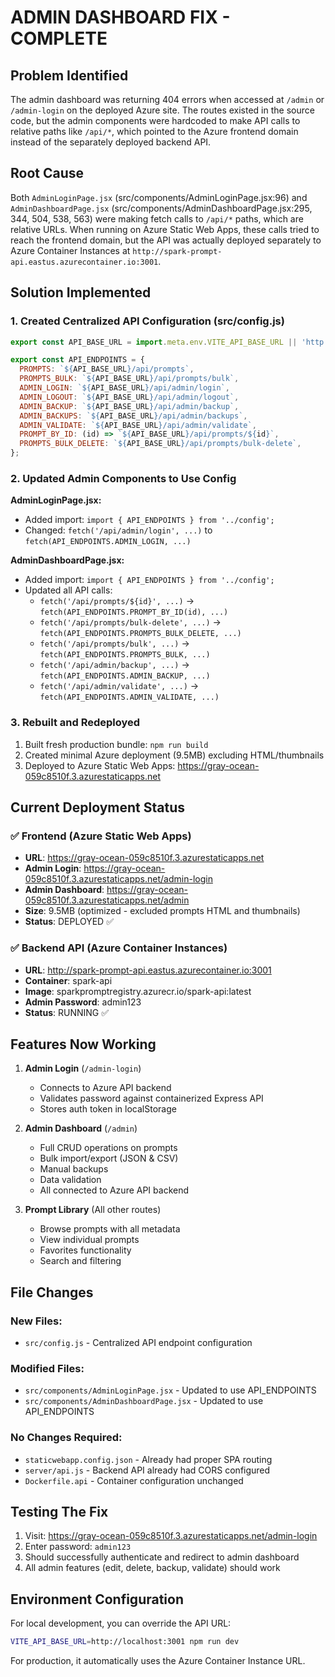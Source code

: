 # ADMIN DASHBOARD FIX - COMPLETE

## Problem Identified

The admin dashboard was returning 404 errors when accessed at `/admin` or `/admin-login` on the deployed Azure site. The routes existed in the source code, but the admin components were hardcoded to make API calls to relative paths like `/api/*`, which pointed to the Azure frontend domain instead of the separately deployed backend API.

## Root Cause

Both `AdminLoginPage.jsx` (src/components/AdminLoginPage.jsx:96) and `AdminDashboardPage.jsx` (src/components/AdminDashboardPage.jsx:295, 344, 504, 538, 563) were making fetch calls to `/api/*` paths, which are relative URLs. When running on Azure Static Web Apps, these calls tried to reach the frontend domain, but the API was actually deployed separately to Azure Container Instances at `http://spark-prompt-api.eastus.azurecontainer.io:3001`.

## Solution Implemented

### 1. Created Centralized API Configuration (src/config.js)
```javascript
export const API_BASE_URL = import.meta.env.VITE_API_BASE_URL || 'http://spark-prompt-api.eastus.azurecontainer.io:3001';

export const API_ENDPOINTS = {
  PROMPTS: `${API_BASE_URL}/api/prompts`,
  PROMPTS_BULK: `${API_BASE_URL}/api/prompts/bulk`,
  ADMIN_LOGIN: `${API_BASE_URL}/api/admin/login`,
  ADMIN_LOGOUT: `${API_BASE_URL}/api/admin/logout`,
  ADMIN_BACKUP: `${API_BASE_URL}/api/admin/backup`,
  ADMIN_BACKUPS: `${API_BASE_URL}/api/admin/backups`,
  ADMIN_VALIDATE: `${API_BASE_URL}/api/admin/validate`,
  PROMPT_BY_ID: (id) => `${API_BASE_URL}/api/prompts/${id}`,
  PROMPTS_BULK_DELETE: `${API_BASE_URL}/api/prompts/bulk-delete`,
};
```

### 2. Updated Admin Components to Use Config

**AdminLoginPage.jsx:**
- Added import: `import { API_ENDPOINTS } from '../config';`
- Changed: `fetch('/api/admin/login', ...)` to `fetch(API_ENDPOINTS.ADMIN_LOGIN, ...)`

**AdminDashboardPage.jsx:**
- Added import: `import { API_ENDPOINTS } from '../config';`
- Updated all API calls:
  - `fetch('/api/prompts/${id}', ...)` → `fetch(API_ENDPOINTS.PROMPT_BY_ID(id), ...)`
  - `fetch('/api/prompts/bulk-delete', ...)` → `fetch(API_ENDPOINTS.PROMPTS_BULK_DELETE, ...)`
  - `fetch('/api/prompts/bulk', ...)` → `fetch(API_ENDPOINTS.PROMPTS_BULK, ...)`
  - `fetch('/api/admin/backup', ...)` → `fetch(API_ENDPOINTS.ADMIN_BACKUP, ...)`
  - `fetch('/api/admin/validate', ...)` → `fetch(API_ENDPOINTS.ADMIN_VALIDATE, ...)`

### 3. Rebuilt and Redeployed

1. Built fresh production bundle: `npm run build`
2. Created minimal Azure deployment (9.5MB) excluding HTML/thumbnails
3. Deployed to Azure Static Web Apps: https://gray-ocean-059c8510f.3.azurestaticapps.net

## Current Deployment Status

### ✅ Frontend (Azure Static Web Apps)
- **URL**: https://gray-ocean-059c8510f.3.azurestaticapps.net
- **Admin Login**: https://gray-ocean-059c8510f.3.azurestaticapps.net/admin-login
- **Admin Dashboard**: https://gray-ocean-059c8510f.3.azurestaticapps.net/admin
- **Size**: 9.5MB (optimized - excluded prompts HTML and thumbnails)
- **Status**: DEPLOYED ✅

### ✅ Backend API (Azure Container Instances)
- **URL**: http://spark-prompt-api.eastus.azurecontainer.io:3001
- **Container**: spark-api
- **Image**: sparkpromptregistry.azurecr.io/spark-api:latest
- **Admin Password**: admin123
- **Status**: RUNNING ✅

## Features Now Working

1. **Admin Login** (`/admin-login`)
   - Connects to Azure API backend
   - Validates password against containerized Express API
   - Stores auth token in localStorage

2. **Admin Dashboard** (`/admin`)
   - Full CRUD operations on prompts
   - Bulk import/export (JSON & CSV)
   - Manual backups
   - Data validation
   - All connected to Azure API backend

3. **Prompt Library** (All other routes)
   - Browse prompts with all metadata
   - View individual prompts
   - Favorites functionality
   - Search and filtering

## File Changes

### New Files:
- `src/config.js` - Centralized API endpoint configuration

### Modified Files:
- `src/components/AdminLoginPage.jsx` - Updated to use API_ENDPOINTS
- `src/components/AdminDashboardPage.jsx` - Updated to use API_ENDPOINTS

### No Changes Required:
- `staticwebapp.config.json` - Already had proper SPA routing
- `server/api.js` - Backend API already had CORS configured
- `Dockerfile.api` - Container configuration unchanged

## Testing The Fix

1. Visit: https://gray-ocean-059c8510f.3.azurestaticapps.net/admin-login
2. Enter password: `admin123`
3. Should successfully authenticate and redirect to admin dashboard
4. All admin features (edit, delete, backup, validate) should work

## Environment Configuration

For local development, you can override the API URL:
```bash
VITE_API_BASE_URL=http://localhost:3001 npm run dev
```

For production, it automatically uses the Azure Container Instance URL.
